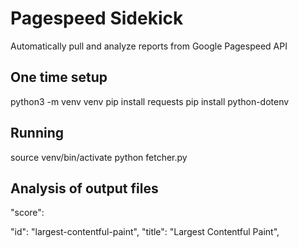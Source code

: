 # Pagespeed Sidekick

Automatically pull and analyze reports from Google Pagespeed API

## One time setup

python3 -m venv venv
pip install requests
pip install python-dotenv

## Running

source venv/bin/activate
python fetcher.py

## Analysis of output files

"score":

"id": "largest-contentful-paint",
"title": "Largest Contentful Paint",
